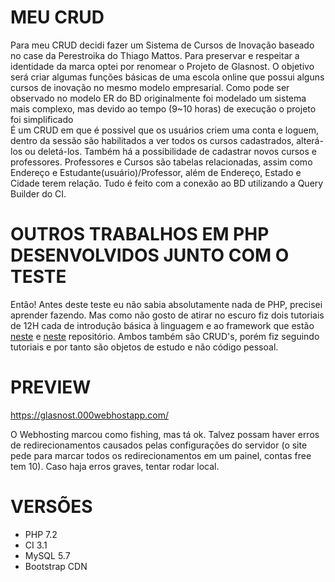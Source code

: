 # MEU CRUD
Para meu CRUD decidi fazer um  Sistema de Cursos de Inovação baseado no case da Perestroika do Thiago Mattos. Para preservar e respeitar a identidade da marca optei por renomear o Projeto de Glasnost. O objetivo será criar algumas funções básicas de uma escola online que possui alguns cursos de inovação no mesmo modelo empresarial. Como pode ser observado no modelo ER do BD originalmente foi modelado um sistema mais complexo, mas devido ao tempo (9~10 horas) de execução o projeto foi simplificado
<br>
É um CRUD em que é possivel que os usuários criem uma conta e loguem, dentro da sessão são habilitados a ver todos os cursos cadastrados, alterá-los ou deletá-los. Também há a possibilidade de cadastrar novos cursos e professores. Professores e Cursos são tabelas relacionadas, assim como Endereço e Estudante(usuário)/Professor, além de Endereço, Estado e Cidade terem relação. Tudo é feito com a conexão ao BD utilizando a Query Builder do CI.

# OUTROS TRABALHOS EM PHP DESENVOLVIDOS JUNTO COM O TESTE
Então! Antes deste teste eu não sabia absolutamente nada de PHP, precisei aprender fazendo. Mas como não gosto de atirar no escuro fiz dois tutoriais de 12H cada de introdução básica à linguagem e ao framework que estão [neste](https://github.com/Camilotk/primeiro_php) e [neste](https://github.com/Camilotk/codeigniter_estudo) repositório. Ambos também são CRUD's, porém fiz seguindo tutoriais e por tanto são objetos de estudo e não código pessoal.

# PREVIEW

https://glasnost.000webhostapp.com/

O Webhosting marcou como fishing, mas tá ok. Talvez possam haver erros de redirecionamentos causados pelas configurações do servidor (o site pede para marcar todos os redirecionamentos em um painel, contas free tem 10). Caso haja erros graves, tentar rodar local. 

# VERSÕES
 - PHP 7.2
 - CI 3.1
 - MySQL 5.7 
 - Bootstrap CDN